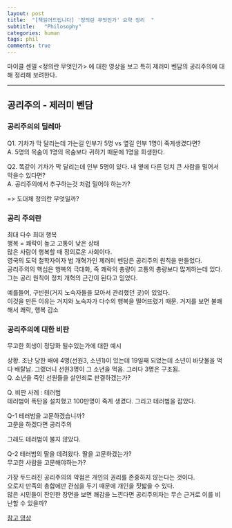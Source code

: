 ```yaml
---
layout: post
title:  "[책읽어드립니다] '정의란 무엇인가' 요약 정리  "
subtitle:   "Philosophy"
categories: human
tags: phil
comments: true
---
```


마이클 센델 <정의란 무엇인가> 에 대한 영상을 보고 특히 제러미 벤담의 공리주의에 대해 정리해 보려한다.

--- 

## 공리주의 - 제러미 벤담

### 공리주의의 딜레마

Q1. 기차가 막 달리는데 가는길 인부가 5명 vs 옆길 인부 1명이 죽게생겼다면?  
A. 5명의 목숨이 1명의 목숨보다 귀하기 때문에 1명을 희생한다.

Q2. 똑같이 기차가 막 달리는데 인부 5명이 있다. 내 옆에 다른 덩치 큰 사람을 밀어서 막을수 있다면?  
A. 공리주의에서 추구하는것 처럼 밀어야 하는가?

\=> 도대체 정의란 무엇일까?

### 공리 주의란

최대 다수 최대 행복  
행복 = 쾌락이 높고 고통이 낮은 상태  
많은 사람이 행복할 때 정의로운 사회이다.  
영국의 도덕 철학자이자 법 개혁가인 제러미 벤담은 공리주의 원칙을 만들었다.  
공리주의의 핵심은 행복의 극대화, 즉 쾌락의 총량이 고통의 총량보다 많게하는데 있다.  
그는 공리 원칙이 정치 개혁의 근간이 된다고 믿었다.

예를들어, 구빈원(거지 노숙자들을 모아서 관리했던 곳)이 있었다.  
이것을 만든 이유는 거지와 노숙자가 다수의 행복을 떨어뜨렸기 때문. 거지를 보면 불쾌해서 쾌락, 행복 감소

### 공리주의에 대한 비판

무고한 희생이 정당화 될수있는가에 대한 예시

상황. 조난 당한 배에 4명(선원3, 소년1)이 있는데 19일째 되었는데 소년이 바닷물을 먹다 배탈남. 그랬더니 선원3명이 그 소년을 먹음. 그러다 3명은 구조됨.  
Q. 소년을 죽인 선원들을 살인죄로 판결하겠는가?

Q. 비판 사례 : 테러범  
테러범이 폭탄을 설치했고 100만명이 죽게 생겼다. 그리고 테러범을 잡았다.

Q-1 테러범을 고문하겠습니까?  
고문을 하겠다면 공리주의

그래도 테러범이 불지 않았다.

Q-2 테러범의 딸을 데려왔다. 딸을 고문하겠는가?  
무고한 사람을 고문해야하는가?

가장 두드러진 공리주의의 약점은 개인의 권리를 존중하지 않는다는 것이다.  
오로지 만족의 총합에만 관심을 두기 때문에 개인을 짓밟을 수 있다.  
많은 시민들이 잔인한 장면을 보면 쾌감을 느낀다면 공리주의자는 무슨 근거로 이를 비난할 수 있을까?
  
[참고 영상](https://www.youtube.com/watch?v=VtrBkI3YhgE)